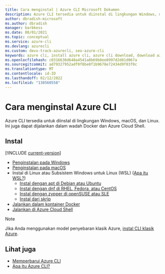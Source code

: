 ```yaml
---
title: Cara menginstal | Azure CLI Microsoft Dokumen
description: Azure CLI tersedia untuk diinstal di lingkungan Windows, macOS, dan Linux. Ini juga dapat dijalankan dalam wadah Docker dan Azure Cloud Shell.
author: dbradish-microsoft
ms.author: dbradish
manager: barbkess
ms.date: 08/01/2021
ms.topic: conceptual
ms.service: azure-cli
ms.devlang: azurecli
ms.custom: devx-track-azurecli, seo-azure-cli
keywords: azure cli, install azure cli, azure cli download, download azure cli
ms.openlocfilehash: c0316630d648a4541a8b69b8ee8997d2d81d067a
ms.sourcegitcommit: ad79327952adf0f8be8f1b9678e72434d9f03f0c
ms.translationtype: MT
ms.contentlocale: id-ID
ms.lasthandoff: 02/12/2022
ms.locfileid: "138560558"
---
```

# <a name="how-to-install-the-azure-cli"></a>Cara menginstal Azure CLI

Azure CLI tersedia untuk diinstal di lingkungan Windows, macOS, dan Linux.  Ini juga dapat dijalankan dalam wadah Docker dan Azure Cloud Shell.

## <a name="install"></a>Instal

[!INCLUDE [current-version](includes/current-version.md)]

* [Penginstalan pada Windows](install-azure-cli-windows.md)
* [Penginstalan pada macOS](install-azure-cli-macos.md)
* Instal di Linux atau Subsistem Windows untuk Linux (WSL) ([Apa itu WSL?](/windows/wsl/about))
  * [Instal dengan apt di Debian atau Ubuntu](/cli/azure/install-azure-cli-linux?pivots=apt)
  * [Instal dengan dnf di RHEL, Fedora, atau CentOS](/cli/azure/install-azure-cli-linux?pivots=dnf)
  * [Instal dengan zypper di openSUSE atau SLE](/cli/azure/install-azure-cli-linux?pivots=zypper)
  * [Instal dari skrip](/cli/azure/install-azure-cli-linux?pivots=script)
* [Jalankan dalam kontainer Docker](run-azure-cli-docker.md)
* [Jalankan di Azure Cloud Shell](/azure/cloud-shell/quickstart)


> [!NOTE]
> Jika Anda menggunakan model penyebaran klasik Azure, [instal CLI klasik Azure](install-classic-cli.md).

## <a name="see-also"></a>Lihat juga

* [Memperbarui Azure CLI](update-azure-cli.md)
* [Apa itu Azure CLI?](what-is-azure-cli.md)
